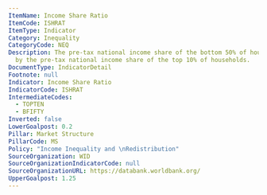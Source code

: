 ```yaml
---
ItemName: Income Share Ratio
ItemCode: ISHRAT
ItemType: Indicator
Category: Inequality
CategoryCode: NEQ
Description: The pre-tax national income share of the bottom 50% of households divided
  by the pre-tax national income share of the top 10% of households.
DocumentType: IndicatorDetail
Footnote: null
Indicator: Income Share Ratio
IndicatorCode: ISHRAT
IntermediateCodes:
  - TOPTEN
  - BFIFTY
Inverted: false
LowerGoalpost: 0.2
Pillar: Market Structure
PillarCode: MS
Policy: "Income Inequality and \nRedistribution"
SourceOrganization: WID
SourceOrganizationIndicatorCode: null
SourceOrganizationURL: https://databank.worldbank.org/
UpperGoalpost: 1.25
---
```


